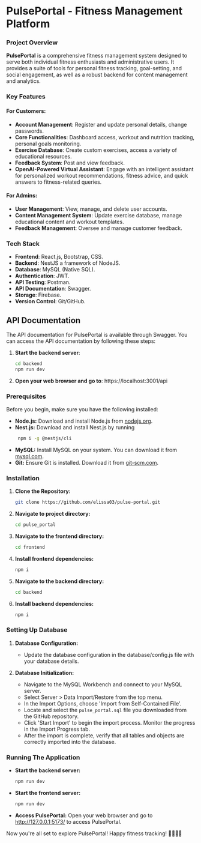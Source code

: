 # PulsePortal - Fitness Management Platform

### Project Overview

**PulsePortal** is a comprehensive fitness management system designed to serve both individual fitness enthusiasts and administrative users. It provides a suite of tools for personal fitness tracking, goal-setting, and social engagement, as well as a robust backend for content management and analytics.

### Key Features

#### For Customers:
- **Account Management**: Register and update personal details, change passwords.
- **Core Functionalities**: Dashboard access, workout and nutrition tracking, personal goals monitoring.
- **Exercise Database**: Create custom exercises, access a variety of educational resources.
- **Feedback System**: Post and view feedback.
- **OpenAI-Powered Virtual Assistant**: Engage with an intelligent assistant for personalized workout recommendations, fitness advice, and quick answers to fitness-related queries.
#### For Admins:
- **User Management**: View, manage, and delete user accounts.
- **Content Management System**: Update exercise database, manage educational content and workout templates.
- **Feedback Management**: Oversee and manage customer feedback.


### Tech Stack

- **Frontend**: React.js, Bootstrap, CSS.
- **Backend**: NestJS a framework of NodeJS.
- **Database**: MySQL (Native SQL).
- **Authentication**: JWT.
- **API Testing**: Postman.
- **API Documentation**: Swagger.
- **Storage**: Firebase.
- **Version Control**: Git/GitHub.

## API Documentation

The API documentation for PulsePortal is available through Swagger. You can access the API documentation by following these steps:

1. **Start the backend server**:
   ```bash
   cd backend
   npm run dev
   ```

2. **Open your web browser and go to**:
   https://localhost:3001/api


### Prerequisites

Before you begin, make sure you have the following installed:

- **Node.js:** Download and install Node.js from [nodejs.org](https://nodejs.org/).
- **Nest.js:** Download and install Nest.js by running 
    ```bash
     npm i -g @nestjs/cli
    ```
- **MySQL:** Install MySQL on your system. You can download it from [mysql.com](https://www.mysql.com/).
- **Git:** Ensure Git is installed. Download it from [git-scm.com](https://git-scm.com/).

### Installation

1. **Clone the Repository:**
   ```bash
   git clone https://github.com/elissa03/pulse-portal.git
   ```
2. **Navigate to project directory:**
    ```bash
    cd pulse_portal
    ```

3. **Navigate to the frontend directory:**
    ```bash
    cd frontend
    ```

4. **Install frontend dependencies:**
    ```bash
    npm i 
    ```

5. **Navigate to the backend directory:**
    ```bash
    cd backend
    ```

6. **Install backend dependencies:**
    ```bash
    npm i 
    ```


### Setting Up Database

1. **Database Configuration:**
   - Update the database configuration in the database/config.js file with your database details.

2. **Database Initialization:**
   - Navigate to the MySQL Workbench and connect to your MySQL server.
   - Select Server > Data Import/Restore from the top menu.
   - In the Import Options, choose 'Import from Self-Contained File'.
   - Locate and select the `pulse_portal.sql` file you downloaded from the GitHub repository.
   - Click 'Start Import' to begin the import process. Monitor the progress in the Import Progress tab.
   - After the import is complete, verify that all tables and objects are correctly imported into the database.

### Running The Application

- **Start the backend server:** 
     ```bash
     npm run dev
     ```
- **Start the frontend server:** 
     ```bash
     npm run dev
     ```
- **Access PulsePortal:** Open your web browser and go to http://127.0.0.1:5173/ to access PulsePortal.


Now you're all set to explore PulsePortal! Happy fitness tracking! 🏋️‍♂️🏃‍♀️

